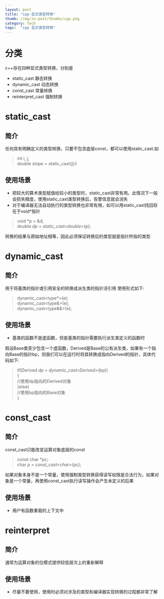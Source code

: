 ```yaml
---
layout: post 
title: "cpp-显式类型转换"
thumb: /img/in-post/thumbs/cpp.png
category: tech
tags:  "cpp 显式类型转换"
---
```

# 分类
c++存在四种显式类型转换，分别是
- static_cast 静态转换
- dynamic_cast 动态转换
- const_cast 常量转换
- reinterpret_cast 强制转换

# static_cast
## 简介
任何具有明确定义的类型转换，只要不包含底层const，都可以使用static_cast.如
>int i, j;    
double slope = static_cast<double>(j)/i   

## 使用场景
- 把较大的算术类型赋值给较小的类型时，static_cast非常有用。此情况下一般会损失精度，使用static_cast类型转换后，告警信息就会消失
- 对于编译器无法自动执行的类型转换也非常有用，如可以用static_cast找回存在于void*指针
>void *p = &d;    
double *dp = static_cast<double*>(p);    

转换的结果与原始地址相等，因此必须保证转换后的类型就是指针所指的类型

# dynamic_cast
## 简介
用于将基类的指针或引用安全的转换成派生类的指针活引用
使用形式如下:
>dynamic_cast<type*>(e);    
dynamic_cast<type&>(e);    
dynamic_cast<type&&>(e);    

## 使用场景
- 基类的函数不是虚函数，但是基类的指针需要执行派生类定义的函数时    

假设Base类至少包含一个虚函数，Derived是Base的公有派生类，如果有一个指向Base的指针bp，则我们可以在运行时将其转换成指向Derived的指针，具体代码如下:
>if(Derived *dp = dynamic_cast<Derived*>(bp))    
{    
    //使用dp指向的Derived对象    
}else{    
    //使用bp指向的Base对象    
}

# const_cast
## 简介
const_cast只能改变运算对象底层的const
>const char *pc;    
char *p = const_cast<char*>(pc);   

如果对象本身不是一个常量，使用强制类型转换获得读写权限是合法行为，如果对象是一个常量，再使用const_cast执行读写操作会产生未定义的后果 
## 使用场景
- 用户有函数重载的上下文中

# reinterpret
## 简介
通常为运算对象的位模式提供较低层次上的重新解释

## 使用场景
- 尽量不要使用，使用时必须对涉及的类型和编译器实现转换的过程都非常了解